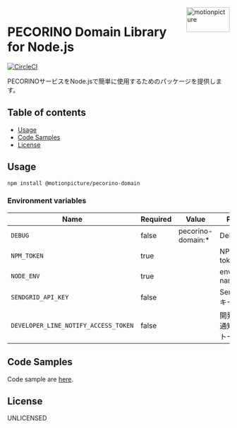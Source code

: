 <img src="https://motionpicture.jp/images/common/logo_01.svg" alt="motionpicture" title="motionpicture" align="right" height="56" width="98"/>

# PECORINO Domain Library for Node.js

[![CircleCI](https://circleci.com/gh/motionpicture/pecorino-domain.svg?style=svg&circle-token=d0ad9b7eb95785e46c7ee9071fef8a6d7ee2f7b1)](https://circleci.com/gh/motionpicture/pecorino-domain)

PECORINOサービスをNode.jsで簡単に使用するためのパッケージを提供します。

## Table of contents

* [Usage](#usage)
* [Code Samples](#code-samples)
* [License](#license)

## Usage

```shell
npm install @motionpicture/pecorino-domain
```

### Environment variables

| Name                                 | Required | Value             | Purpose           |
|--------------------------------------|----------|-------------------|-------------------|
| `DEBUG`                              | false    | pecorino-domain:* | Debug             |
| `NPM_TOKEN`                          | true     |                   | NPM auth token    |
| `NODE_ENV`                           | true     |                   | environment name  |
| `SENDGRID_API_KEY`                   | false    |                   | SendGridAPIキー     |
| `DEVELOPER_LINE_NOTIFY_ACCESS_TOKEN` | false    |                   | 開発者LINE通知アクセストークン |

## Code Samples

Code sample are [here](https://github.com/motionpicture/pecorino-domain/tree/master/example).

## License

UNLICENSED
